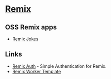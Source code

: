 # [Remix](https://remix.run/)

## OSS Remix apps

- [Remix Jokes](https://github.com/remix-run/remix-jokes)

## Links

- [Remix Auth](https://github.com/sergiodxa/remix-auth) - Simple Authentication for Remix.
- [Remix Worker Template](https://github.com/jacob-ebey/cloudflare-remix-prisma)
